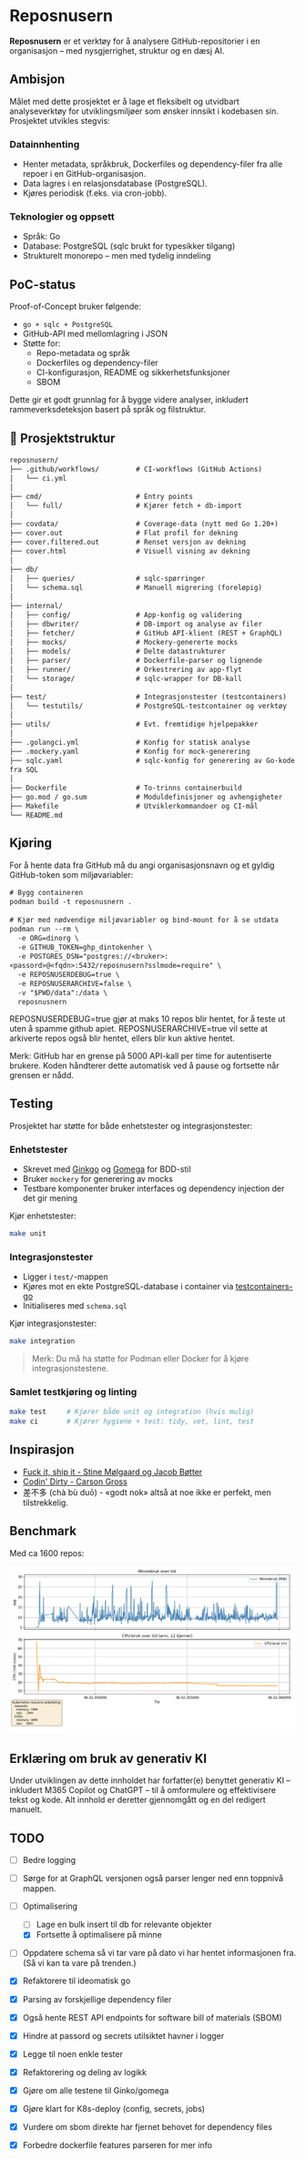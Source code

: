 # Reposnusern

**Reposnusern** er et verktøy for å analysere GitHub-repositorier i en organisasjon – med nysgjerrighet, struktur og en dæsj AI.

## Ambisjon

Målet med dette prosjektet er å lage et fleksibelt og utvidbart analyseverktøy for utviklingsmiljøer som ønsker innsikt i kodebasen sin. Prosjektet utvikles stegvis:

### Datainnhenting

- Henter metadata, språkbruk, Dockerfiles og dependency-filer fra alle repoer i en GitHub-organisasjon.
- Data lagres i en relasjonsdatabase (PostgreSQL).
- Kjøres periodisk (f.eks. via cron-jobb).

### Teknologier og oppsett

- Språk: Go
- Database: PostgreSQL (sqlc brukt for typesikker tilgang)
- Strukturelt monorepo – men med tydelig inndeling

## PoC-status

Proof-of-Concept bruker følgende:
- `go + sqlc + PostgreSQL` 
- GitHub-API med mellomlagring i JSON
- Støtte for:
  - Repo-metadata og språk
  - Dockerfiles og dependency-filer
  - CI-konfigurasjon, README og sikkerhetsfunksjoner
  - SBOM

Dette gir et godt grunnlag for å bygge videre analyser, inkludert rammeverksdeteksjon basert på språk og filstruktur.


## 📁 Prosjektstruktur
```
reposnusern/
├── .github/workflows/         # CI-workflows (GitHub Actions)
│   └── ci.yml
│
├── cmd/                       # Entry points 
│   └── full/                  # Kjører fetch + db-import
│
├── covdata/                   # Coverage-data (nytt med Go 1.20+)
├── cover.out                  # Flat profil for dekning
├── cover.filtered.out         # Renset versjon av dekning
├── cover.html                 # Visuell visning av dekning
│
├── db/
│   ├── queries/               # sqlc-spørringer
│   └── schema.sql             # Manuell migrering (foreløpig)
│
├── internal/
│   ├── config/                # App-konfig og validering
│   ├── dbwriter/              # DB-import og analyse av filer
│   ├── fetcher/               # GitHub API-klient (REST + GraphQL)
│   ├── mocks/                 # Mockery-genererte mocks
│   ├── models/                # Delte datastrukturer
│   ├── parser/                # Dockerfile-parser og lignende
│   ├── runner/                # Orkestrering av app-flyt
│   └── storage/               # sqlc-wrapper for DB-kall
│
├── test/                      # Integrasjonstester (testcontainers)
│   └── testutils/             # PostgreSQL-testcontainer og verktøy
│
├── utils/                     # Evt. fremtidige hjelpepakker
│
├── .golangci.yml              # Konfig for statisk analyse
├── .mockery.yaml              # Konfig for mock-generering
├── sqlc.yaml                  # sqlc-konfig for generering av Go-kode fra SQL
│
├── Dockerfile                 # To-trinns containerbuild
├── go.mod / go.sum            # Moduldefinisjoner og avhengigheter
├── Makefile                   # Utviklerkommandoer og CI-mål
└── README.md

```

## Kjøring

For å hente data fra GitHub må du angi organisasjonsnavn og et gyldig GitHub-token som miljøvariabler:

```
# Bygg containeren
podman build -t reposnusnern .

# Kjør med nødvendige miljøvariabler og bind-mount for å se utdata
podman run --rm \
  -e ORG=dinorg \
  -e GITHUB_TOKEN=ghp_dintokenher \
  -e POSTGRES_DSN="postgres://<bruker>:<passord>@<fqdn>:5432/reposnusern?sslmode=require" \
  -e REPOSNUSERDEBUG=true \
  -e REPOSNUSERARCHIVE=false \
  -v "$PWD/data":/data \
  reposnusnern

```

REPOSNUSERDEBUG=true gjør at maks 10 repos blir hentet, for å teste ut uten å spamme github apiet.
REPOSNUSERARCHIVE=true vil sette at arkiverte repos også blir hentet, ellers blir kun aktive hentet.

Merk: GitHub har en grense på 5000 API-kall per time for autentiserte brukere. Koden håndterer dette automatisk ved å pause og fortsette når grensen er nådd.

## Testing

Prosjektet har støtte for både enhetstester og integrasjonstester:

### Enhetstester

* Skrevet med [Ginkgo](https://onsi.github.io/ginkgo/) og [Gomega](https://onsi.github.io/gomega/) for BDD-stil
* Bruker `mockery` for generering av mocks
* Testbare komponenter bruker interfaces og dependency injection der det gir mening

Kjør enhetstester:

```bash
make unit
```

### Integrasjonstester

* Ligger i `test/`-mappen
* Kjøres mot en ekte PostgreSQL-database i container via [testcontainers-go](https://github.com/testcontainers/testcontainers-go)
* Initialiseres med `schema.sql`

Kjør integrasjonstester:

```bash
make integration
```

> Merk: Du må ha støtte for Podman eller Docker for å kjøre integrasjonstestene.

### Samlet testkjøring og linting

```bash
make test     # Kjører både unit og integration (hvis mulig)
make ci       # Kjører hygiene + test: tidy, vet, lint, test
```

## Inspirasjon
 - [Fuck it, ship it - Stine Mølgaard og Jacob Bøtter](https://fuckitshipit.dk/)
 - [Codin' Dirty - Carson Gross](https://htmx.org/essays/codin-dirty/)
 - 差不多 (chà bù duō) - «godt nok» altså at noe ikke er perfekt, men tilstrekkelig.

## Benchmark
Med ca 1600 repos:

![Benchmark: minne og CPU](utils/benchmark.png)

## Erklæring om bruk av generativ KI

Under utviklingen av dette innholdet har forfatter(e) benyttet generativ KI – inkludert M365 Copilot og ChatGPT – til å omformulere og effektivisere tekst og kode. Alt innhold er deretter gjennomgått og en del redigert manuelt. 

## TODO

- [ ] Bedre logging
- [ ] Sørge for at GraphQL versjonen også parser lenger ned enn toppnivå mappen.
- [ ] Optimalisering
  - [ ] Lage en bulk insert til db for relevante objekter
  - [x] Fortsette å optimalisere på minne
- [ ] Oppdatere schema så vi tar vare på dato vi har hentet informasjonen fra. (Så vi kan ta vare på trenden.)

- [x] Refaktorere til ideomatisk go
- [x] Parsing av forskjellige dependency filer
- [x] Også hente REST API endpoints for software bill of materials (SBOM)
- [x] Hindre at passord og secrets utilsiktet havner i logger
- [x] Legge til noen enkle tester
- [x] Refaktorering og deling av logikk
- [x] Gjøre om alle testene til Ginko/gomega
- [x] Gjøre klart for K8s-deploy (config, secrets, jobs)
- [x] Vurdere om sbom direkte har fjernet behovet for dependency files
- [x] Forbedre dockerfile features parseren for mer info
